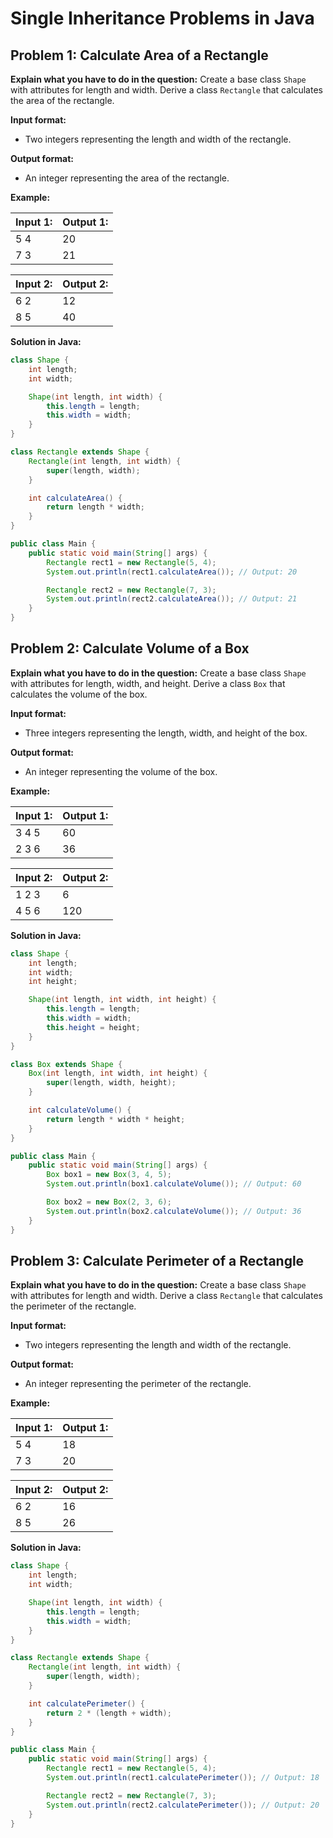 # Single Inheritance Problems in Java

## Problem 1: Calculate Area of a Rectangle

**Explain what you have to do in the question:**
Create a base class `Shape` with attributes for length and width. Derive a class `Rectangle` that calculates the area of the rectangle.

**Input format:**
- Two integers representing the length and width of the rectangle.

**Output format:**
- An integer representing the area of the rectangle.

**Example:**

| Input 1: | Output 1: |
| -------- | --------- |
| 5 4      | 20        |
| 7 3      | 21        |

| Input 2: | Output 2: |
| -------- | --------- |
| 6 2      | 12        |
| 8 5      | 40        |

**Solution in Java:**
```java
class Shape {
    int length;
    int width;

    Shape(int length, int width) {
        this.length = length;
        this.width = width;
    }
}

class Rectangle extends Shape {
    Rectangle(int length, int width) {
        super(length, width);
    }

    int calculateArea() {
        return length * width;
    }
}

public class Main {
    public static void main(String[] args) {
        Rectangle rect1 = new Rectangle(5, 4);
        System.out.println(rect1.calculateArea()); // Output: 20

        Rectangle rect2 = new Rectangle(7, 3);
        System.out.println(rect2.calculateArea()); // Output: 21
    }
}
```

## Problem 2: Calculate Volume of a Box

**Explain what you have to do in the question:**
Create a base class `Shape` with attributes for length, width, and height. Derive a class `Box` that calculates the volume of the box.

**Input format:**
- Three integers representing the length, width, and height of the box.

**Output format:**
- An integer representing the volume of the box.

**Example:**

| Input 1: | Output 1: |
| -------- | --------- |
| 3 4 5    | 60        |
| 2 3 6    | 36        |

| Input 2: | Output 2: |
| -------- | --------- |
| 1 2 3    | 6         |
| 4 5 6    | 120       |

**Solution in Java:**
```java
class Shape {
    int length;
    int width;
    int height;

    Shape(int length, int width, int height) {
        this.length = length;
        this.width = width;
        this.height = height;
    }
}

class Box extends Shape {
    Box(int length, int width, int height) {
        super(length, width, height);
    }

    int calculateVolume() {
        return length * width * height;
    }
}

public class Main {
    public static void main(String[] args) {
        Box box1 = new Box(3, 4, 5);
        System.out.println(box1.calculateVolume()); // Output: 60

        Box box2 = new Box(2, 3, 6);
        System.out.println(box2.calculateVolume()); // Output: 36
    }
}
```

## Problem 3: Calculate Perimeter of a Rectangle

**Explain what you have to do in the question:**
Create a base class `Shape` with attributes for length and width. Derive a class `Rectangle` that calculates the perimeter of the rectangle.

**Input format:**
- Two integers representing the length and width of the rectangle.

**Output format:**
- An integer representing the perimeter of the rectangle.

**Example:**

| Input 1: | Output 1: |
| -------- | --------- |
| 5 4      | 18        |
| 7 3      | 20        |

| Input 2: | Output 2: |
| -------- | --------- |
| 6 2      | 16        |
| 8 5      | 26        |

**Solution in Java:**
```java
class Shape {
    int length;
    int width;

    Shape(int length, int width) {
        this.length = length;
        this.width = width;
    }
}

class Rectangle extends Shape {
    Rectangle(int length, int width) {
        super(length, width);
    }

    int calculatePerimeter() {
        return 2 * (length + width);
    }
}

public class Main {
    public static void main(String[] args) {
        Rectangle rect1 = new Rectangle(5, 4);
        System.out.println(rect1.calculatePerimeter()); // Output: 18

        Rectangle rect2 = new Rectangle(7, 3);
        System.out.println(rect2.calculatePerimeter()); // Output: 20
    }
}
```